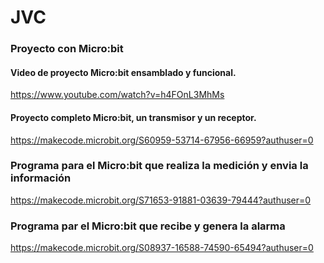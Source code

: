 # JVC

### Proyecto con Micro:bit

#### Video de proyecto Micro:bit ensamblado y funcional.
https://www.youtube.com/watch?v=h4FOnL3MhMs

#### Proyecto completo Micro:bit, un transmisor y un receptor.
https://makecode.microbit.org/S60959-53714-67956-66959?authuser=0

### Programa para el Micro:bit que realiza la medición y envia la información
https://makecode.microbit.org/S71653-91881-03639-79444?authuser=0

### Programa par el Micro:bit que recibe y genera la alarma
https://makecode.microbit.org/S08937-16588-74590-65494?authuser=0
